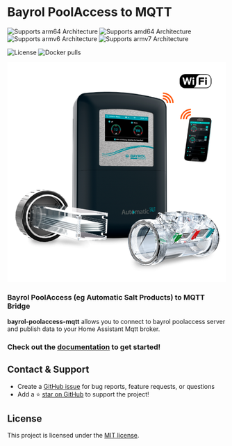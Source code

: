 # Bayrol PoolAccess to MQTT


![Supports arm64 Architecture][arm64-shield] 
![Supports amd64 Architecture][amd64-shield] 
![Supports armv6 Architecture][armv6-shield] 
![Supports armv7 Architecture][armv7-shield]

![License](https://img.shields.io/github/license/tdenolle/bayrol-poolaccess-mqtt)
![Docker pulls](https://img.shields.io/docker/pulls/tdenolle/bayrol-poolaccess-mqtt)

![Bayrol Automatic Salt](docs/bayrol_automatic_salt_connect.png)

### Bayrol PoolAccess (eg Automatic Salt Products) to MQTT Bridge

**bayrol-poolaccess-mqtt** allows you to connect to bayrol poolaccess server and publish data to your Home Assistant Mqtt broker.

### Check out the [documentation](https://tdenolle.github.io/bayrol-poolaccess-mqtt/) to get started!

## Contact & Support

- Create a [GitHub issue](https://github.com/tdenolle/bayrol-poolaccess-mqtt/issues) for bug reports, feature requests, or questions
- Add a ⭐️ [star on GitHub](https://github.com/tdenolle/bayrol-poolaccess-mqtt) to support the project!

## License

This project is licensed under the [MIT license](https://github.com/tdenolle/bayrol-poolaccess-mqtt/blob/master/LICENSE).

[amd64-shield]: https://img.shields.io/badge/amd64-yes-green.svg
[armv6-shield]: https://img.shields.io/badge/armv6-yes-green.svg
[armv7-shield]: https://img.shields.io/badge/armv7-yes-green.svg
[arm64-shield]: https://img.shields.io/badge/arm64-yes-green.svg